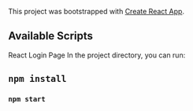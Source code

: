 This project was bootstrapped with [Create React App](https://github.com/facebook/create-react-app).

## Available Scripts

React Login Page 
In the project directory, you can run:

## `npm install`
### `npm start`
